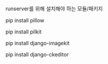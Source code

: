 runserver를 위해 설치해야 하는 모듈/패키지

pip install pillow

pip install pilkit

pip install django-imagekit

pip install django-ckeditor
